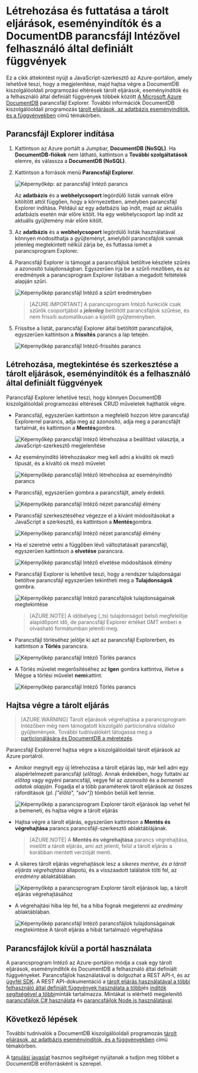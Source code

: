 <properties
    pageTitle="DocumentDB parancsfájl Explorer, a JavaScript-szerkesztő |} Microsoft Azure"
    description="Tudjon meg többet a DocumentDB parancsfájl Intéző-Azure portál eszköz kezelése DocumentDB kiszolgálóoldali programozási eltérések tárolt eljárások, eseményindítók és a felhasználó által definiált függvények többek között."
    keywords="JavaScript-szerkesztő"
    services="documentdb"
    authors="kirillg"
    manager="jhubbard"
    editor="monicar"
    documentationCenter=""/>

<tags
    ms.service="documentdb"
    ms.workload="data-services"
    ms.tgt_pltfrm="na"
    ms.devlang="na"
    ms.topic="article"
    ms.date="08/30/2016"
    ms.author="kirillg"/>

# <a name="create-and-run-stored-procedures-triggers-and-user-defined-functions-using-the-documentdb-script-explorer"></a>Létrehozása és futtatása a tárolt eljárások, eseményindítók és a DocumentDB parancsfájl Intézővel felhasználó által definiált függvények

Ez a cikk áttekintést nyújt a JavaScript-szerkesztő az Azure-portálon, amely lehetővé teszi, hogy a megjelenítése, majd hajtsa végre a DocumentDB kiszolgálóoldali programozási eltérések tárolt eljárások, eseményindítók és a felhasználó által definiált függvények többek között [A Microsoft Azure DocumentDB](https://azure.microsoft.com/services/documentdb/) parancsfájl Explorer. További információk DocumentDB kiszolgálóoldali programozás [tárolt eljárások, az adatbázis eseményindítók, és a függvényekben](documentdb-programming.md) című témakörben.

## <a name="launch-script-explorer"></a>Parancsfájl Explorer indítása

1. Kattintson az Azure portált a Jumpbar, **DocumentDB (NoSQL)**. Ha **DocumentDB-fiókok** nem látható, kattintson a **További szolgáltatások** elemre, és válassza a **DocumentDB (NoSQL)**.

2. Kattintson a források menü **Parancsfájl Explorer**.

    ![Képernyőkép: az parancsfájl Intéző parancs](./media/documentdb-view-scripts/scriptexplorercommand.png)
 
    Az **adatbázis** és a **webhelycsoport** legördülő listák vannak előre kitöltött attól függően, hogy a környezetben, amelyben parancsfájl Explorer indítása.  Például az egy adatbázis lap indít, majd az aktuális adatbázis esetén már előre kitölt.  Ha egy webhelycsoport lap indít az aktuális gyűjtemény már előre kitölt.

4.  Az **adatbázis** és a **webhelycsoport** legördülő listák használatával könnyen módosíthatja a gyűjteményt, amelyből parancsfájlok vannak jelenleg megtekintett nélkül zárja be, és futtassa ismét a parancsprogram Explorer.  

5. Parancsfájl Explorer is támogat a parancsfájlok betöltve készlete szűrés a azonosító tulajdonságban.  Egyszerűen írja be a szűrő mezőben, és az eredmények a parancsprogram Explorer listában a megadott feltételek alapján szűri.

    ![Képernyőkép parancsfájl Intéző a szűrt eredményben](./media/documentdb-view-scripts/scriptexplorerfilterresults.png)


    > [AZURE.IMPORTANT] A parancsprogram Intéző funkciók csak szűrők csoportjából a ***jelenleg*** betöltött parancsfájlok szűrése, és nem frissíti automatikusan a kijelölt gyűjteményben.

5. Frissítse a listát, parancsfájl Explorer által betöltött parancsfájlok, egyszerűen kattintson a **frissítés** parancs a lap tetején.

    ![Képernyőkép parancsfájl Intéző-frissítés parancs](./media/documentdb-view-scripts/scriptexplorerrefresh.png)


## <a name="create-view-and-edit-stored-procedures-triggers-and-user-defined-functions"></a>Létrehozása, megtekintése és szerkesztése a tárolt eljárások, eseményindítók és a felhasználó által definiált függvények

Parancsfájl Explorer lehetővé teszi, hogy könnyen DocumentDB kiszolgálóoldali programozási eltérések CRUD műveletek hajthatók végre.  

- Parancsfájl, egyszerűen kattintson a megfelelő hozzon létre parancsfájl Explorerrel parancs, adja meg az azonosító, adja meg a parancsfájlt tartalmát, és kattintson a **Mentés**gombra.

    ![Képernyőkép parancsfájl Intéző létrehozása a beállítást választja, a JavaScript-szerkesztő megjelenítése](./media/documentdb-view-scripts/scriptexplorercreatecommand.png)

- Az eseményindító létrehozásakor meg kell adni a kiváltó ok mező típusát, és a kiváltó ok mező művelet

    ![Képernyőkép parancsfájl Intéző létrehozása az eseményindító parancs](./media/documentdb-view-scripts/scriptexplorercreatetrigger.png)

- Parancsfájl, egyszerűen gombra a parancsfájlt, amely érdekli.

    ![Képernyőkép parancsfájl Intéző nézet parancsfájl élmény](./media/documentdb-view-scripts/scriptexplorerviewscript.png)

- Parancsfájl szerkesztéséhez végezze el a kívánt módosításokat a JavaScript a szerkesztő, és kattintson a **Mentés**gombra.

    ![Képernyőkép parancsfájl Intéző nézet parancsfájl élmény](./media/documentdb-view-scripts/scriptexplorereditscript.png)

- Ha el szeretné vetni a függőben lévő változtatásait parancsfájl, egyszerűen kattintson a **elvetése** parancsra.

    ![Képernyőkép parancsfájl Intéző elvetése módosítások élmény](./media/documentdb-view-scripts/scriptexplorerdiscardchanges.png)

- Parancsfájl Explorer is lehetővé teszi, hogy a rendszer tulajdonságai betöltve parancsfájl egyszerűen tekintheti meg a **Tulajdonságok** gombra.

    ![Képernyőkép parancsfájl Intéző parancsfájlok tulajdonságainak megtekintése](./media/documentdb-view-scripts/scriptproperties.png)

    > [AZURE.NOTE] A időbélyeg (_ts) tulajdonságot belső megfelelője alapidőpont idő, de parancsfájl Explorer értéket GMT emberi e olvasható formátumban jeleníti meg.

- Parancsfájl törléséhez jelölje ki azt az parancsfájl Explorerben, és kattintson a **Törlés** parancsra.

    ![Képernyőkép parancsfájl Intéző Törlés parancs](./media/documentdb-view-scripts/scriptexplorerdeletescript1.png)

- A Törlés művelet megerősítéséhez az **Igen** gombra kattintva, illetve a Mégse a törlési művelet **nem**kattint.

    ![Képernyőkép parancsfájl Intéző Törlés parancs](./media/documentdb-view-scripts/scriptexplorerdeletescript2.png)

## <a name="execute-a-stored-procedure"></a>Hajtsa végre a tárolt eljárás

> [AZURE.WARNING] Tárolt eljárások végrehajtása a parancsprogram Intézőben még nem támogatott kiszolgáló particionálva oldalsó gyűjtemények. További tudnivalókért látogassa meg a [particionálására és DocumentDB a méretezés](documentdb-partition-data.md).

Parancsfájl Explorerrel hajtsa végre a kiszolgálóoldali tárolt eljárások az Azure portálról.

- Amikor megnyit egy új létrehozása a tárolt eljárás lap, már kell adni egy alapértelmezett parancsfájl (*előtag*). Annak érdekében, hogy futtatni az *előtag* vagy egyéni parancsfájl, vegye fel az *azonosító* és a *bemeneti adatok alapján*. Fogadja el a több paraméterek tárolt eljárások az összes ráfordítások (pl. *["élőlá", "sáv"]*) tömbön belüli kell lennie.

    ![Képernyőkép a parancsprogram Explorer tárolt eljárások lap vehet fel a bemeneti, és hajtsa végre a tárolt eljárás](./media/documentdb-view-scripts/documentdb-execute-a-stored-procedure-input.png)

- Hajtsa végre a tárolt eljárás, egyszerűen kattintson a **Mentés és végrehajtása** parancs parancsfájl-szerkesztő ablaktáblájának.

    > [AZURE.NOTE] A **Mentés és végrehajtása** parancs végrehajtása, mielőtt a tárolt eljárás, ami azt jelenti, felül a tárolt eljárás a korábban mentett verzióját menti.

- A sikeres tárolt eljárás végrehajtások lesz a *sikeres mentve, és a tárolt eljárás végrehajtása* állapotú, és a visszaadott találatok tölti fel, az *eredmény* ablaktáblában.

    ![Képernyőkép a parancsprogram Explorer tárolt eljárások lap, a tárolt eljárás végrehajtásához](./media/documentdb-view-scripts/documentdb-execute-a-stored-procedure.png)

- A végrehajtási hiba lép fel, ha a hiba fognak megjelenni az *eredmény* ablaktáblában.

    ![Képernyőkép parancsfájl Intéző parancsfájlok tulajdonságainak megtekintése A tárolt eljárás a hibát tartalmazó végrehajtása](./media/documentdb-view-scripts/documentdb-execute-a-stored-procedure-error.png)

## <a name="work-with-scripts-outside-the-portal"></a>Parancsfájlok kívül a portál használata

A parancsprogram Intéző az Azure-portálon módja a csak egy tárolt eljárások, eseményindítók és DocumentDB a felhasználó által definiált függvényeket. Parancsfájlok használatával is dolgozhat a REST API-t, és az [ügyfél SDK](documentdb-sdk-dotnet.md). A REST API-dokumentáció a [tárolt eljárás használatával a többi](https://msdn.microsoft.com/library/azure/mt489092.aspx) [felhasználó által definiált függvények használata a többi](https://msdn.microsoft.com/library/azure/dn781481.aspx)és [indítók segítségével a többi](https://msdn.microsoft.com/library/azure/mt489116.aspx)minták tartalmazza. Mintákat is elérhető megjelenítő [parancsfájlok C# használata](documentdb-dotnet-samples.md#server-side-programming-examples) és [parancsfájlok Node.js használatával](documentdb-nodejs-samples.md#server-side-programming-examples).

## <a name="next-steps"></a>Következő lépések

További tudnivalók a DocumentDB kiszolgálóoldali programozás [tárolt eljárások, az adatbázis eseményindítók, és a függvényekben](documentdb-programming.md) című témakörben.

A [tanulási javaslat](https://azure.microsoft.com/documentation/learning-paths/documentdb/) hasznos segítséget nyújtanak a tudjon meg többet a DocumentDB erőforrásként is szerepel.  
